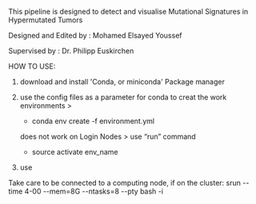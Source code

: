 This pipeline is designed to detect and visualise Mutational Signatures in Hypermutated Tumors

Designed and Edited by : Mohamed Elsayed Youssef

Supervised by : Dr. Philipp Euskirchen

HOW TO USE:
1. download and install 'Conda, or miniconda' Package manager
2. use the config files as a parameter for conda to creat the work environments >   
    - conda env create -f environment.yml
    
    does not work on Login Nodes > use “run” command
    - source activate env_name
3. use 

Take care to be connected to a computing node, if on the cluster: srun --time 4-00 --mem=8G --ntasks=8 --pty bash -i